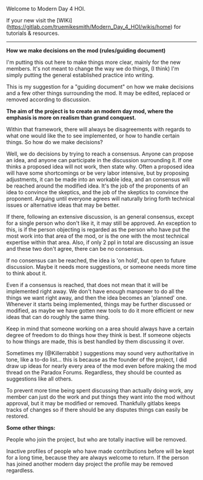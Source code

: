 Welcome to Modern Day 4 HOI.

If your new visit the [WIKi] (https://gitlab.com/truemikesmith/Modern_Day_4_HOI/wikis/home) for tutorials & resources.

---

**How we make decisions on the mod (rules/guiding document)**

I'm putting this out here to make things more clear, mainly for the new members. It's not meant to change the way we do things, (I think) I'm simply putting the general established practice into writing.  

This is my suggestion for a "guiding document" on how we make decisions and a few other things surrounding the mod. It may be edited, replaced or removed according to discussion.  

**The aim of the project is to create an modern day mod, where the emphasis is more on realism than grand conquest.** 

Within that framework, there will always be disagreements with regards to what one would like the to see implemented, or how to handle certain things. So how do we make decisions?  

Well, we do decisions by trying to reach a consensus. Anyone can propose an idea, and anyone can participate in the discussion surrounding it. If one thinks a proposed idea will not work, then state why. Often a proposed idea will have some shortcomings or be very labor intensive, but by proposing adjustments, it can be made into an workable idea, and an consensus will be reached around the modified idea. It's the job of the proponents of an idea to convince the skeptics, and the job of the skeptics to convince the proponent. Arguing until everyone agrees will naturally bring forth technical issues or alternative ideas that may be better.  

If there, following an extensive discussion, is an general consensus, except for a single person who don't like it, it may still be approved. An exception to this, is if the person objecting is regarded as the person who have put the most work into that area of the mod, or is the one with the most technical expertise within that area. Also, if only 2 ppl in total are discussing an issue and these two don't agree, there can be no consensus.  

If no consensus can be reached, the idea is 'on hold', but open to future discussion. Maybe it needs more suggestions, or someone needs more time to think about it.  

Even if a consensus is reached, that does not mean that it will be implemented right away. We don't have enough manpower to do all the things we want right away, and then the idea becomes an 'planned' one. Whenever it starts being implemented, things may be further discussed or modified, as maybe we have gotten new tools to do it more efficient or new ideas that can do roughly the same thing.  

Keep in mind that someone working on a area should always have a certain degree of freedom to do things how they think is best. If someone objects to how things are made, this is best handled by them discussing it over.  

Sometimes my (@Killerrabbit ) suggestions may sound very authoritative in tone, like a to-do list... this is because as the founder of the project, I did draw up ideas for nearly every area of the mod even before making the mod thread on the Paradox Forums. Regardless, they should be counted as suggestions like all others.  

To prevent more time being spent discussing than actually doing work, any member can just do the work and put things they want into the mod without approval, but it may be modified or removed. Thankfully gitlabs keeps tracks of changes so if there should be any disputes things can easily be restored.  

**Some other things:**  

People who join the project, but who are totally inactive will be removed.  

Inactive profiles of people who have made contributions before will be kept for a long time, because they are always welcome to return. If the person has joined another modern day project the profile may be removed regardless.